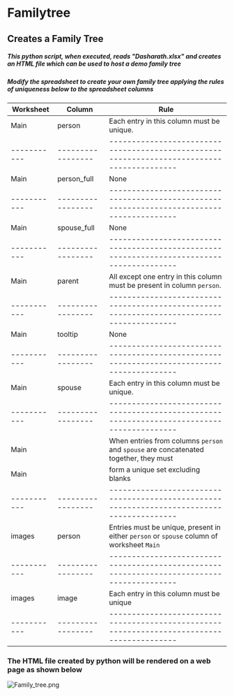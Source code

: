 #  Familytree

## Creates a Family Tree

##### This python script, when executed, reads "Dasharath.xlsx" and creates an HTML file which can be used to host a demo family tree

##### Modify the spreadsheet to create your own family tree applying the rules of uniqueness below to the spreadsheet columns	   

| Worksheet | Column          | Rule                                                                                     |
|-----------|-----------------|------------------------------------------------------------------------------------------|
|Main       | person          | Each entry in this column must be unique.                                                |
|-----------|-----------------|------------------------------------------------------------------------------------------|
|Main       | person_full     | None                                                                                     |
|-----------|-----------------|------------------------------------------------------------------------------------------|
|Main       | spouse_full     | None                                                                                     |
|-----------|-----------------|------------------------------------------------------------------------------------------|
|Main       | parent          | All except one entry in this column must be present in column `person`.                  |
|-----------|-----------------|------------------------------------------------------------------------------------------|
|Main       | tooltip         | None                                                                                     |
|-----------|-----------------|------------------------------------------------------------------------------------------|
|Main       | spouse          | Each entry in this column must be unique.                                                |
|-----------|-----------------|------------------------------------------------------------------------------------------|
|Main       |                 | When entries from columns `person` and `spouse` are concatenated together, they must     |
|Main       |                 | form a unique set excluding blanks                                                       |
|-----------|-----------------|------------------------------------------------------------------------------------------|
|images     | person          | Entries must be unique, present in either `person` or `spouse` column of worksheet `Main`|
|-----------|-----------------|------------------------------------------------------------------------------------------|
|images     | image           | Each entry in this column must be unique                                                 |
|-----------|-----------------|------------------------------------------------------------------------------------------|

### The HTML file created by python will be rendered on a web page as shown below
![Family_tree.png](https://onedrive.live.com/embed?resid=5C40D3A85A75F1BF%2155960&authkey=%21ADHNdj6-8Zx7dss&width=528&height=812)


